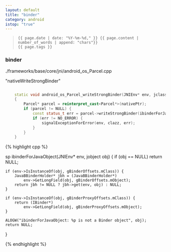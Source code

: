 ```yaml
---
layout: default
title: "binder"
category: android
istop: "true"
---
```


>     {{ page.date | date: "%Y-%m-%d," }} {{ page.content | number_of_words | append: "chars"}}
>     {{ page.tags }}

### binder

./frameworks/base/core/jni/android_os_Parcel.cpp  

"nativeWriteStrongBinder"  

``` cpp 

    static void android_os_Parcel_writeStrongBinder(JNIEnv* env, jclass clazz, jlong nativePtr, jobject object)
	{
	    Parcel* parcel = reinterpret_cast<Parcel*>(nativePtr);
	    if (parcel != NULL) {
	        const status_t err = parcel->writeStrongBinder(ibinderForJavaObject(env, object));
	        if (err != NO_ERROR) {
	            signalExceptionForError(env, clazz, err);
	        }
	    }
	}

```
{% highlight cpp %} 

sp<IBinder> ibinderForJavaObject(JNIEnv* env, jobject obj)
{
    if (obj == NULL) return NULL;

    if (env->IsInstanceOf(obj, gBinderOffsets.mClass)) {
        JavaBBinderHolder* jbh = (JavaBBinderHolder*)
            env->GetLongField(obj, gBinderOffsets.mObject);
        return jbh != NULL ? jbh->get(env, obj) : NULL;
    }

    if (env->IsInstanceOf(obj, gBinderProxyOffsets.mClass)) {
        return (IBinder*)
            env->GetLongField(obj, gBinderProxyOffsets.mObject);
    }

    ALOGW("ibinderForJavaObject: %p is not a Binder object", obj);
    return NULL;
}

{% endhighlight %} 